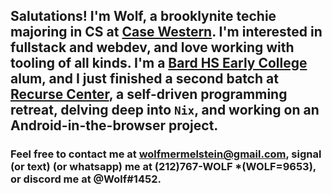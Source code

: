 ## Salutations! I'm Wolf, a brooklynite techie majoring in CS at [Case Western](https://case.edu/). I'm interested in fullstack and webdev, and love working with tooling of all kinds. I'm a [Bard HS Early College](https://bhsec.bard.edu/queens/) alum, and I just finished a second batch at [Recurse Center](https://recurse.com/), a self-driven programming retreat, delving deep into `Nix`, and working on an Android-in-the-browser project.

### Feel free to contact me at [wolfmermelstein@gmail.com](mailto:wolfmermelstein@gmail.com), signal (or text) (or whatsapp) me at (212)767-WOLF *(WOLF=9653), or discord me at @Wolf#1452.

